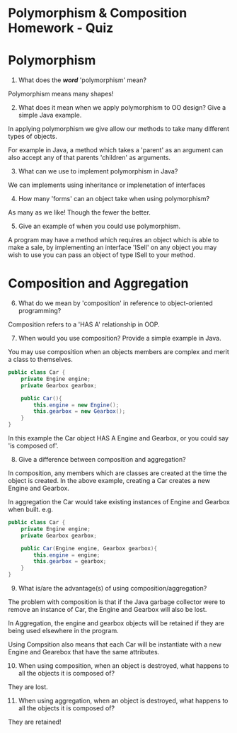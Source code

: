 # Polymorphism & Composition Homework - Quiz

# Polymorphism

1. What does the ___word___ 'polymorphism' mean?

Polymorphism means many shapes! 

2. What does it mean when we apply polymorphism to OO design? Give a simple Java example.

In applying polymorphism we give allow our methods to take many different types of objects.

For example in Java, a method which takes a 'parent' as an argument can also accept any of that parents 'children' as arguments.

3. What can we use to implement polymorphism in Java?

We can implements using inheritance or implenetation of interfaces

4. How many 'forms' can an object take when using polymorphism?

As many as we like! Though the fewer the better.

5. Give an example of when you could use polymorphism.

A program may have a method which requires an object which is able to make a sale, by implementing an interface 'ISell' on any object you may wish to use you can pass an object of type ISell to your method.



# Composition and Aggregation

6. What do we mean by 'composition' in reference to object-oriented programming?

Composition refers to a 'HAS A' relationship in OOP.

7. When would you use composition? Provide a simple example in Java.

You may use composition when an objects members are complex and merit a class to themselves.

```java
public class Car {
    private Engine engine;
    private Gearbox gearbox;

    public Car(){
        this.engine = new Engine();
        this.gearbox = new Gearbox();
    }
}
```

In this example the Car object HAS A Engine and Gearbox, or you could say 'is composed of'.

8. Give a difference between composition and aggregation?

In composition, any members which are classes are created at the time the object is created. In the above example, creating a Car creates a new Engine and Gearbox.

In aggregation the Car would take existing instances of Engine and Gearbox when built. e.g.

```java
public class Car {
    private Engine engine;
    private Gearbox gearbox;

    public Car(Engine engine, Gearbox gearbox){
        this.engine = engine;
        this.gearbox = gearbox;
    }
}
```

9. What is/are the advantage(s) of using composition/aggregation?

The problem with composition is that if the Java garbage collector were to remove an instance of Car, the Engine and Gearbox will also be lost.

In Aggregation, the engine and gearbox objects will be retained if they are being used elsewhere in the program.

Using Compsition also means that each Car will be instantiate with a new Engine and Gearebox that have the same attributes.

10. When using composition, when an object is destroyed, what happens to all the objects it is composed of?

They are lost.

11. When using aggregation, when an object is destroyed, what happens to all the objects it is composed of?

They are retained!